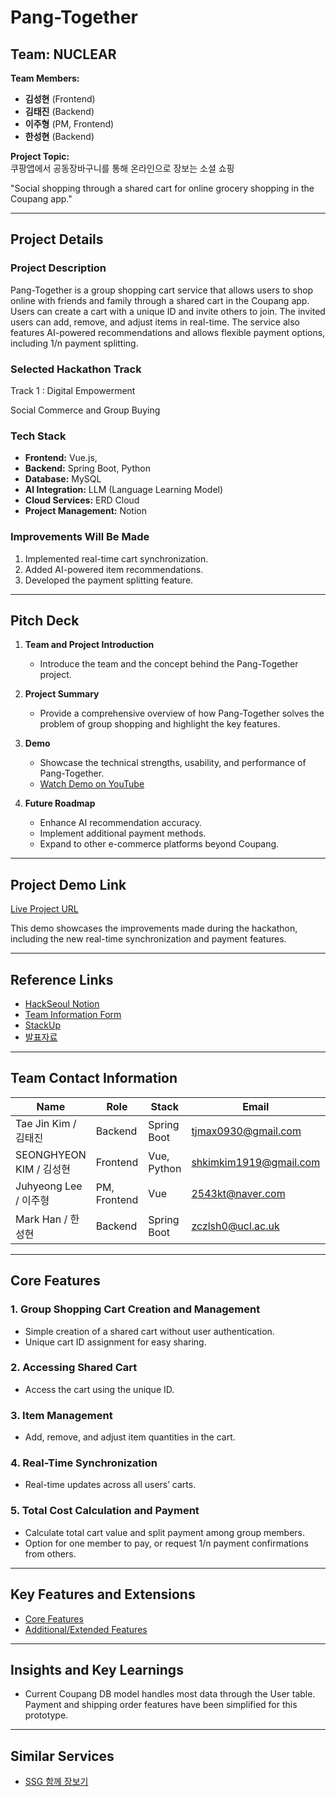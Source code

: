 # Pang-Together

## Team: NUCLEAR

**Team Members:**  
- **김성현** (Frontend)  
- **김태진** (Backend)  
- **이주형** (PM, Frontend)  
- **한성현** (Backend)  

**Project Topic:**  
쿠팡앱에서 공동장바구니를 통해 온라인으로 장보는 소셜 쇼핑

"Social shopping through a shared cart for online grocery shopping in the Coupang app."

---

## Project Details

### Project Description

Pang-Together is a group shopping cart service that allows users to shop online with friends and family through a shared cart in the Coupang app. Users can create a cart with a unique ID and invite others to join. The invited users can add, remove, and adjust items in real-time. The service also features AI-powered recommendations and allows flexible payment options, including 1/n payment splitting.

### Selected Hackathon Track
Track 1 : Digital Empowerment 

Social Commerce and Group Buying

### Tech Stack
- **Frontend:** Vue.js, 
- **Backend:** Spring Boot, Python
- **Database:** MySQL
- **AI Integration:** LLM (Language Learning Model)
- **Cloud Services:** ERD Cloud
- **Project Management:** Notion

### Improvements Will Be Made
1. Implemented real-time cart synchronization.
2. Added AI-powered item recommendations.
3. Developed the payment splitting feature.

---

## Pitch Deck

1. **Team and Project Introduction**
    - Introduce the team and the concept behind the Pang-Together project.

2. **Project Summary**
    - Provide a comprehensive overview of how Pang-Together solves the problem of group shopping and highlight the key features.
  
3. **Demo**
    - Showcase the technical strengths, usability, and performance of Pang-Together.  
    - [Watch Demo on YouTube](https://www.youtube.com/your-demo-link)

4. **Future Roadmap**
    - Enhance AI recommendation accuracy.
    - Implement additional payment methods.
    - Expand to other e-commerce platforms beyond Coupang.

---

## Project Demo Link

[Live Project URL]([https://your-demo-link.com](http://youtube.com/watch?v=0jYyDYt9-2g&feature=youtu.be))

This demo showcases the improvements made during the hackathon, including the new real-time synchronization and payment features.

---

## Reference Links

- [HackSeoul Notion](https://www.notion.so/Participant-s-Checklist-782c9d49c478490bb241ba2c4bcc67a8?pvs=21)
- [Team Information Form](https://web.miniextensions.com/vylZx2ioaKRIcuGAE5e9)
- [StackUp](https://stackup.dev/)
- [발표자료](https://www.canva.com/design/DAGO0GS9Uzo/JWtmdKXai4NOw3u-g1WLIQ/edit?utm_content=DAGO0GS9Uzo&utm_campaign=designshare&utm_medium=link2&utm_source=sharebutton)

---

## Team Contact Information

| Name                    | Role           | Stack       | Email                      | StackUp | ERD Cloud   |
|-------------------------|----------------|-------------|----------------------------|---------|-------------|
| Tae Jin Kim / 김태진    | Backend        | Spring Boot | tjmax0930@gmail.com        | kin7566 |             |
| SEONGHYEON KIM / 김성현  | Frontend       | Vue, Python | shkimkim1919@gmail.com     | ksh0522 |             |
| Juhyeong Lee / 이주형   | PM, Frontend   | Vue         | 2543kt@naver.com           | 2543kt  | juhyeonglee |
| Mark Han / 한성현       | Backend        | Spring Boot | zczlsh0@ucl.ac.uk          | mark1346|             |

---

## Core Features

### 1. Group Shopping Cart Creation and Management
- Simple creation of a shared cart without user authentication.
- Unique cart ID assignment for easy sharing.

### 2. Accessing Shared Cart
- Access the cart using the unique ID.

### 3. Item Management
- Add, remove, and adjust item quantities in the cart.

### 4. Real-Time Synchronization
- Real-time updates across all users’ carts.

### 5. Total Cost Calculation and Payment
- Calculate total cart value and split payment among group members.
- Option for one member to pay, or request 1/n payment confirmations from others.

---

## Key Features and Extensions

- [Core Features](https://www.notion.so/37bc9da70aae4463862e003a2dc2408e?pvs=21)
- [Additional/Extended Features](https://www.notion.so/837504d780b04d379345229bd7f99748?pvs=21)

---

## Insights and Key Learnings

- Current Coupang DB model handles most data through the User table. Payment and shipping order features have been simplified for this prototype.

---

## Similar Services

- [SSG 함께 장보기](https://event.ssg.com/m/eventDetail.ssg?nevntId=1000000000826&domainSiteNo=7018)
